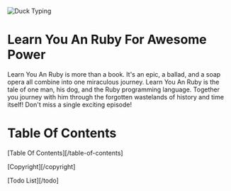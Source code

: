 ![Duck Typing](http://dl.dropbox.com/u/9330920/Documents/Writings/Tech/lyarfap/soviet-duck.png "In Russia, Duck Type YOU!")

Learn You An Ruby For Awesome Power
===================================

Learn You An Ruby is more than a book. It's an epic, a ballad, and a soap opera 
all combine into one miraculous journey. Learn You An Ruby is the tale of one 
man, his dog, and the Ruby programming language. Together you journey with him 
through the forgotten wastelands of history and time itself! Don't miss a single
exciting episode!

# Table Of Contents

[Table Of Contents][/table-of-contents]

[Copyright][/copyright]

[Todo List][/todo]
